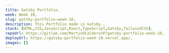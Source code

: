 ```yaml
---
title: Gatsby Portfolio,
week: Week 10,
slug: gatsby-portfolio-week-10,
description: This Portfolio made in Gatsby.,
stack: [HTML,CSS,JavaScript,React,TypeScript,Gatsby,TailwindCSS],
repoUrl: https://gitlab.com/MartinDCalderonP/gatsby-portfolio-week-10,
deployUrl: https://gatsby-portfolio-week-10.vercel.app/,
images: []
---
```


